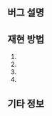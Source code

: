## 버그 설명
<!-- 어떤 버그가 일어나는지, 실제론 어떻게 작동해야 하는지 설명해 주세요.  -->

## 재현 방법
<!-- 버그를 재현하려면 어떻게 해야 하는지 절차적으로 서술해 주세요. -->

1. 
2. 
3. 
4. 

## 기타 정보
<!-- 데이터, 로그, 스크린샷 등 버그 수정에 필요하다고 생각되는 자료들을 첨부해 주세요. -->
